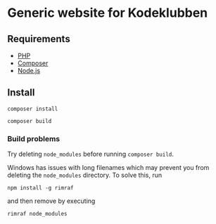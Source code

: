 # Generic website for Kodeklubben

## Requirements
- [PHP](http://php.net/)
- [Composer](https://getcomposer.org/)
- [Node.js](https://nodejs.org/en/)

## Install
`composer install`

`composer build`

### Build problems
Try deleting `node_modules` before running `composer build`.

Windows has issues with long filenames which may prevent you from deleting the `node_modules` directory. To solve this, run

`npm install -g rimraf`

and then remove by executing

`rimraf node_modules`
